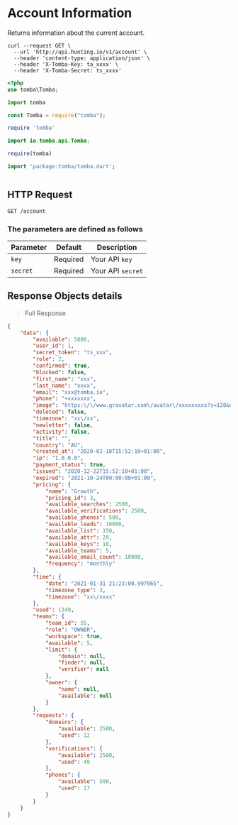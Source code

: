 # Account Information

Returns information about the current account.

```shell
curl --request GET \
  --url 'http://api.hunting.io/v1/account' \
  --header 'content-type: application/json' \
  --header 'X-Tomba-Key: ta_xxxx' \
  --header 'X-Tomba-Secret: ts_xxxx'  
```

```php
<?php
use tomba\Tomba;

```

```python
import tomba

```

```javascript
const Tomba = require("tomba");

```

```ruby
require 'tomba'

```

```java
import io.tomba.api.Tomba;

```

```r
require(tomba)

```

```dart
import 'package:tomba/tomba.dart';

```

```powershell

```

## HTTP Request

`GET /account`

### The parameters are defined as follows

| Parameter | Default  | Description       |
| --------- | -------- | ----------------- |
| `key`     | Required | Your API `key`    |
| `secret`  | Required | Your API `secret` |

## Response  Objects details

> Full Response

```json
{
    "data": {
        "available": 5000,
        "user_id": 1,
        "secret_token": "ts_xxx",
        "role": 2,
        "confirmed": true,
        "blocked": false,
        "first_name": "xxx",
        "last_name": "xxxx",
        "email": "xxx@tomba.io",
        "phone": "+xxxxxxx",
        "image": "https:\/\/www.gravatar.com\/avatar\/xxxxxxxxx?s=128&d=https:\/\/ui-avatars.com\/api\/M+B\/128\/001529\/fff?ssl=1",
        "deleted": false,
        "timezone": "xx\/xx",
        "newletter": false,
        "activity": false,
        "title": "",
        "country": "AU",
        "created_at": "2020-02-18T15:52:10+01:00",
        "ip": "1.0.0.0",
        "payment_status": true,
        "issued": "2020-12-22T15:52:10+01:00",
        "expired": "2021-10-24T00:00:00+01:00",
        "pricing": {
            "name": "Growth",
            "pricing_id": 3,
            "available_searches": 2500,
            "available_verifications": 2500,
            "available_phones": 500,
            "available_leads": 10000,
            "available_list": 150,
            "available_attr": 29,
            "available_keys": 10,
            "available_teams": 5,
            "available_email_count": 10000,
            "frequency": "monthly"
        },
        "time": {
            "date": "2021-01-31 21:23:00.997965",
            "timezone_type": 3,
            "timezone": "xx\/xxxx"
        },
        "used": 1349,
        "teams": {
            "team_id": 55,
            "role": "OWNER",
            "workspace": true,
            "available": 5,
            "limit": {
                "domain": null,
                "finder": null,
                "verifier": null
            },
            "owner": {
                "name": null,
                "available": null
            }
        },
        "requests": {
            "domains": {
                "available": 2500,
                "used": 12
            },
            "verifications": {
                "available": 2500,
                "used": 49
            },
            "phones": {
                "available": 500,
                "used": 17
            }
        }
    }
}
```

